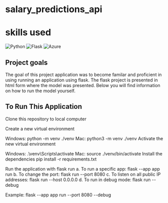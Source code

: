 # salary_predictions_api

# skills used
![Python](https://img.shields.io/badge/Python-3.8+-blue?style=for-the-badge&logo=python&logoColor=white)
![Flask](https://img.shields.io/badge/Flask-2.0+-green?style=for-the-badge&logo=flask&logoColor=white)
![Azure](https://img.shields.io/badge/Microsoft_Azure-0089D6?style=for-the-badge&logo=microsoft-azure&logoColor=white)



## Project goals

The goal of this project application was to become familar and proficient in using running an application using flask. The flask project is presented in html form where the model was presented. Below you will find information on how to run the model yourself.
 
## To Run This Application

Clone this repository to local computer

Create a new virtual environment

Windows: python -m venv ./venv
Mac: python3 -m venv ./venv
Activate the new virtual environment

Windows: .\venv\Scripts\activate
Mac: source ./venv/bin/activate
Install the dependencies pip install -r requirements.txt

Run the application with flask run a. To run a specific app: flask --app app run
b. To change the port: flask run --port 8080
c. To listen on all public IP addresses: flask run --host 0.0.0.0 d. To run in debug mode: flask run --debug

Example: flask --app app run --port 8080 --debug 

